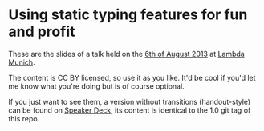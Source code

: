 Using static typing features for fun and profit
===============================================

These are the slides of a talk held on the
[6th of August 2013](http://www.meetup.com/Munich-Lambda/events/126916132/)
at [Lambda Munich](http://www.meetup.com/Munich-Lambda/).

The content is CC BY licensed, so use it as you like. It'd be cool if you'd let
me know what you're doing but is of course optional.

If you just want to see them, a version without transitions (handout-style) can
be found on
[Speaker Deck](https://speakerdeck.com/leonidas/using-static-typing-features-for-fun-and-profit),
its content is identical to the 1.0 git tag of this repo.
